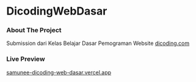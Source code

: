 # DicodingWebDasar
 
### About The Project
Submission dari Kelas Belajar Dasar Pemograman Website [dicoding.com](https://dicoding.com/)

### Live Preview
[samunee-dicoding-web-dasar.vercel.app](samunee-dicoding-web-dasar.vercel.app)
